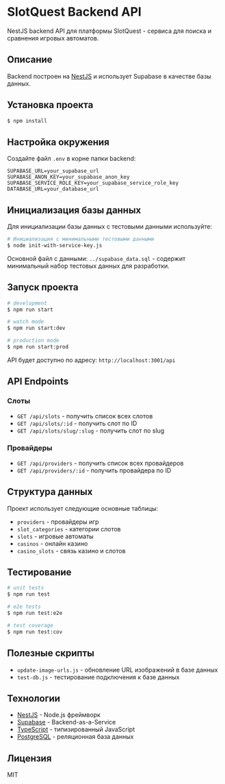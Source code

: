 # SlotQuest Backend API

NestJS backend API для платформы SlotQuest - сервиса для поиска и сравнения игровых автоматов.

## Описание

Backend построен на [NestJS](https://nestjs.com/) и использует Supabase в качестве базы данных.

## Установка проекта

```bash
$ npm install
```

## Настройка окружения

Создайте файл `.env` в корне папки backend:

```env
SUPABASE_URL=your_supabase_url
SUPABASE_ANON_KEY=your_supabase_anon_key
SUPABASE_SERVICE_ROLE_KEY=your_supabase_service_role_key
DATABASE_URL=your_database_url
```

## Инициализация базы данных

Для инициализации базы данных с тестовыми данными используйте:

```bash
# Инициализация с минимальными тестовыми данными
$ node init-with-service-key.js
```

Основной файл с данными: `../supabase_data.sql` - содержит минимальный набор тестовых данных для разработки.

## Запуск проекта

```bash
# development
$ npm run start

# watch mode
$ npm run start:dev

# production mode
$ npm run start:prod
```

API будет доступно по адресу: `http://localhost:3001/api`

## API Endpoints

### Слоты
- `GET /api/slots` - получить список всех слотов
- `GET /api/slots/:id` - получить слот по ID
- `GET /api/slots/slug/:slug` - получить слот по slug

### Провайдеры
- `GET /api/providers` - получить список всех провайдеров
- `GET /api/providers/:id` - получить провайдера по ID

## Структура данных

Проект использует следующие основные таблицы:
- `providers` - провайдеры игр
- `slot_categories` - категории слотов
- `slots` - игровые автоматы
- `casinos` - онлайн казино
- `casino_slots` - связь казино и слотов

## Тестирование

```bash
# unit tests
$ npm run test

# e2e tests
$ npm run test:e2e

# test coverage
$ npm run test:cov
```

## Полезные скрипты

- `update-image-urls.js` - обновление URL изображений в базе данных
- `test-db.js` - тестирование подключения к базе данных

## Технологии

- [NestJS](https://nestjs.com/) - Node.js фреймворк
- [Supabase](https://supabase.com/) - Backend-as-a-Service
- [TypeScript](https://www.typescriptlang.org/) - типизированный JavaScript
- [PostgreSQL](https://www.postgresql.org/) - реляционная база данных

## Лицензия

MIT
